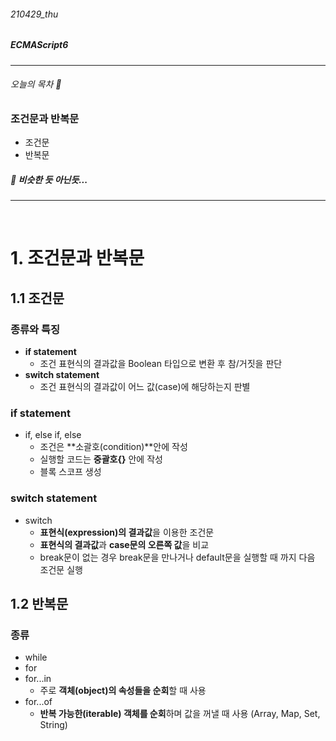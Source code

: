 ###### 210429_thu

##### ECMAScript6

<hr>




###### 오늘의 목차 :musical_note:

### 조건문과 반복문

- 조건문
- 반복문

##### :saxophone: 비슷한 듯 아닌듯...

<hr>
<br>

# 1. 조건문과 반복문

## 1.1 조건문

### 종류와 특징

- **if statement**
  - 조건 표현식의 결과값을 Boolean 타입으로 변환 후 참/거짓을 판단
- **switch statement**
  - 조건 표현식의 결과값이 어느 값(case)에 해당하는지 판별



### if statement

- if, else if, else
  - 조건은 **소괄호(condition)**안에 작성
  - 실행할 코드는 **중괄호{}** 안에 작성
  - 블록 스코프 생성



### switch statement

- switch
  - **표현식(expression)의 결과값**을 이용한 조건문
  - **표현식의 결과값**과 **case문의 오른쪽 값**을 비교
  - break문이 없는 경우 break문을 만나거나 default문을 실행할 때 까지 다음 조건문 실행





## 1.2 반복문

### 종류

- while
- for
- for...in
  - 주로 **객체(object)의 속성들을 순회**할 때 사용
- for...of
  - **반복 가능한(iterable) 객체를 순회**하며 값을 꺼낼 때 사용 (Array, Map, Set, String)
